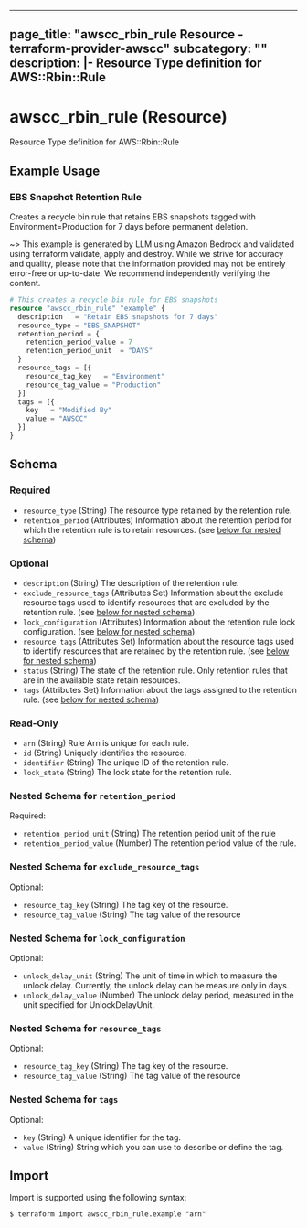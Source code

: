 
---
page_title: "awscc_rbin_rule Resource - terraform-provider-awscc"
subcategory: ""
description: |-
  Resource Type definition for AWS::Rbin::Rule
---

# awscc_rbin_rule (Resource)

Resource Type definition for AWS::Rbin::Rule

## Example Usage

### EBS Snapshot Retention Rule

Creates a recycle bin rule that retains EBS snapshots tagged with Environment=Production for 7 days before permanent deletion.

~> This example is generated by LLM using Amazon Bedrock and validated using terraform validate, apply and destroy. While we strive for accuracy and quality, please note that the information provided may not be entirely error-free or up-to-date. We recommend independently verifying the content.

```terraform
# This creates a recycle bin rule for EBS snapshots
resource "awscc_rbin_rule" "example" {
  description   = "Retain EBS snapshots for 7 days"
  resource_type = "EBS_SNAPSHOT"
  retention_period = {
    retention_period_value = 7
    retention_period_unit  = "DAYS"
  }
  resource_tags = [{
    resource_tag_key   = "Environment"
    resource_tag_value = "Production"
  }]
  tags = [{
    key   = "Modified By"
    value = "AWSCC"
  }]
}
```

<!-- schema generated by tfplugindocs -->
## Schema

### Required

- `resource_type` (String) The resource type retained by the retention rule.
- `retention_period` (Attributes) Information about the retention period for which the retention rule is to retain resources. (see [below for nested schema](#nestedatt--retention_period))

### Optional

- `description` (String) The description of the retention rule.
- `exclude_resource_tags` (Attributes Set) Information about the exclude resource tags used to identify resources that are excluded by the retention rule. (see [below for nested schema](#nestedatt--exclude_resource_tags))
- `lock_configuration` (Attributes) Information about the retention rule lock configuration. (see [below for nested schema](#nestedatt--lock_configuration))
- `resource_tags` (Attributes Set) Information about the resource tags used to identify resources that are retained by the retention rule. (see [below for nested schema](#nestedatt--resource_tags))
- `status` (String) The state of the retention rule. Only retention rules that are in the available state retain resources.
- `tags` (Attributes Set) Information about the tags assigned to the retention rule. (see [below for nested schema](#nestedatt--tags))

### Read-Only

- `arn` (String) Rule Arn is unique for each rule.
- `id` (String) Uniquely identifies the resource.
- `identifier` (String) The unique ID of the retention rule.
- `lock_state` (String) The lock state for the retention rule.

<a id="nestedatt--retention_period"></a>
### Nested Schema for `retention_period`

Required:

- `retention_period_unit` (String) The retention period unit of the rule
- `retention_period_value` (Number) The retention period value of the rule.


<a id="nestedatt--exclude_resource_tags"></a>
### Nested Schema for `exclude_resource_tags`

Optional:

- `resource_tag_key` (String) The tag key of the resource.
- `resource_tag_value` (String) The tag value of the resource


<a id="nestedatt--lock_configuration"></a>
### Nested Schema for `lock_configuration`

Optional:

- `unlock_delay_unit` (String) The unit of time in which to measure the unlock delay. Currently, the unlock delay can be measure only in days.
- `unlock_delay_value` (Number) The unlock delay period, measured in the unit specified for UnlockDelayUnit.


<a id="nestedatt--resource_tags"></a>
### Nested Schema for `resource_tags`

Optional:

- `resource_tag_key` (String) The tag key of the resource.
- `resource_tag_value` (String) The tag value of the resource


<a id="nestedatt--tags"></a>
### Nested Schema for `tags`

Optional:

- `key` (String) A unique identifier for the tag.
- `value` (String) String which you can use to describe or define the tag.

## Import

Import is supported using the following syntax:

```shell
$ terraform import awscc_rbin_rule.example "arn"
```
